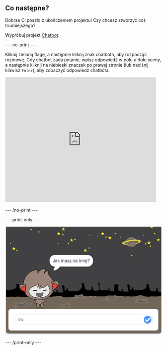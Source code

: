 ## Co następne?

Dobrze Ci poszło z ukończeniem projektu! Czy chcesz stworzyć coś trudniejszego?

Wypróbuj projekt [Chatbot](https://projects.raspberrypi.org/pl-PL/projects/chatbot?utm_source=pathway&utm_medium=whatnext&utm_campaign=projects).

--- no-print ---

Kliknij zieloną flagę, a następnie kliknij znak chatbota, aby rozpocząć rozmowę. Gdy chatbot zada pytanie, wpisz odpowiedź w polu u dołu sceny, a następnie kliknij na niebieski znaczek po prawej stronie (lub naciśnij klawisz `Enter`), aby zobaczyć odpowiedź chatbota.

<div class="scratch-preview">
  <iframe allowtransparency="true" width="485" height="402" src="https://scratch.mit.edu/projects/embed/248864190/?autostart=false" 
  frameborder="0" scrolling="no"></iframe>
</div>

--- /no-print ---

--- print-only ---

![zrealizowane projekty](images/chatbot-preview.png)

--- /print-only ---